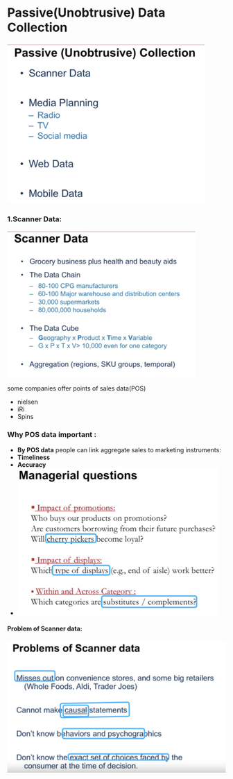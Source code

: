 # Passive(Unobtrusive) Data Collection

<img src="./images/image-20230428213023664.png" alt="image-20230428213023664" style="zoom:50%;" />

### 1.Scanner Data:

<img src="./images/image-20230428214525215.png" alt="image-20230428214525215" style="zoom:50%;" />

some companies offer points of sales data(POS)

- nielsen
- iRi
- Spins

### Why POS data important :

- **By POS data** people can link aggregate sales to marketing instruments:
- **Timeliness**
- **Accuracy**
- <img src="./images/image-20230428221856945.png" alt="image-20230428221856945" style="zoom:50%;" />

#### Problem of Scanner data:
<img src="./images/image-20230428222705331.png" alt="image-20230428222705331" style="zoom:50%;" />





